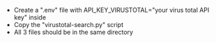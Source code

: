 * Create a ".env" file with    API_KEY_VIRUSTOTAL="your virus total API key"    inside
* Copy the "virustotal-search.py" script
* All 3 files should be in the same directory
